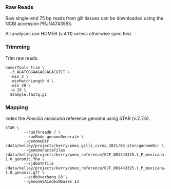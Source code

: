 ### Raw Reads
Raw single-end 75 bp reads from gill tissues can be downloaded using the NCBI accession PRJNA743555.

All analyses use HOMER (v.4.11) unless otherwise specified.

### Trimming
Trim raw reads.
```{bash}
homerTools trim \
  -3 AGATCGGAAGAGCACACGTCT \
  -mis 2 \
  -minMatchLength 4 \
  -min 20 \
  -q 20 \
  $sample.fastq.gz
```

### Mapping
Index the *Poecilia mexicana* reference genome using STAR (v.2.7.6).
```{bash}
STAR \
        --runThreadN 7 \
        --runMode genomeGenerate \
        --genomeDir /data/kelley/projects/kerry/pmex_gills_csrna_2021/03_star/genomeDir \
        --genomeFastaFiles /data/kelley/projects/kerry/pmex_reference/GCF_001443325.1_P_mexicana-1.0_genomic.fna \
        --sjdbGTFfile /data/kelley/projects/kerry/pmex_reference/GCF_001443325.1_P_mexicana-1.0_genomic.gff \
        --sjdbOverhang 83 \
        --genomeSAindexNbases 13
```
